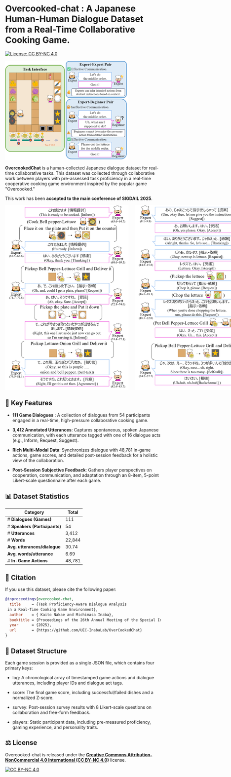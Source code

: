 # Overcooked-chat : A Japanese Human-Human Dialogue Dataset from a Real-Time Collaborative Cooking Game. 


[![License: CC BY-NC 4.0](https://img.shields.io/badge/License-CC%20BY--NC%204.0-lightgrey.svg)](https://creativecommons.org/licenses/by-nc/4.0/)


<img src="./images/Overcookedchat_example.png" width="400" />

**OvercookedChat** is a human-collected Japanese dialogue dataset for real-time collaborative tasks. 
This dataset was collected through collaborative work between players with pre-assessed task proficiency in a real-time cooperative cooking game environment inspired by the popular game "Overcooked." 


This work has been **accepted to the main conference of SIGDAIL 2025**.

<div style="display: flex; gap: 20px;">
  <img src="./images/exsample_diff_low_with_stamp.png" width="400" />
  <img src="./images/exsample_diff_high_with_stamp.png" width="400" />
</div>

## 🌟 Key Features
- **111 Game Dialogues** : A collection of dialogues from 54 participants engaged in a real-time, high-pressure collaborative cooking game.

- **3,412 Annotated Utterances**: Captures spontaneous, spoken Japanese communication, with each utterance tagged with one of 16 dialogue acts (e.g., Inform, Request, Suggest).

- **Rich Multi-Modal Data**: Synchronizes dialogue with 48,781 in-game actions, game scores, and detailed post-session feedback for a holistic view of the collaboration.

- **Post-Session Subjective Feedback**: Gathers player perspectives on cooperation, communication, and adaptation through an 8-item, 5-point Likert-scale questionnaire after each game.

## 📊 Dataset Statistics

| Category | Total |
|------------------|-----------|
| # **Dialogues (Games)** | 111 |
| # **Speakers (Participants)** | 54 |
| # **Utterances** | 3,412 |
| # **Words** | 22,844 |
| **Avg. utterances/dialogue** | 30.74 |
| **Avg. words/utterance** | 6.69 |
| # **In-Game Actions** | 48,781 |


## 📄 Citation

If you use this dataset, please cite the following paper:

```bibtex
@inproceedings{overcooked-chat,
  title     = {Task Proficiency-Aware Dialogue Analysis
 in a Real-Time Cooking Game Environment},
  author    = { Kaito Nakae and Michimasa Inaba},
  booktitle = {Proceedings of the 26th Annual Meeting of the Special Interest Group on Discourse and Dialogue},
  year      = {2025},
  url       = {https://github.com/UEC-InabaLab/OverCookedChat}
}
```

## 📁 Dataset Structure

Each game session is provided as a single JSON file, which contains four primary keys:

- log: A chronological array of timestamped game actions and dialogue utterances, including player IDs and dialogue act tags.

- score: The final game score, including successful/failed dishes and a normalized Z-score.

- survey: Post-session survey results with 8 Likert-scale questions on collaboration and free-form feedback.

- players: Static participant data, including pre-measured proficiency, gaming experience, and personality traits.

## ⚖️ License

Overcooked-chat is released under the [**Creative Commons Attribution-NonCommercial 4.0 International (CC BY-NC 4.0)**](https://creativecommons.org/licenses/by-nc/4.0/) license.

[![CC BY-NC 4.0][cc-by-nc-image]][cc-by-nc]

[cc-by-nc]: https://creativecommons.org/licenses/by-nc/4.0/
[cc-by-nc-image]: https://licensebuttons.net/l/by-nc/4.0/88x31.png
[cc-by-nc-shield]: https://img.shields.io/badge/License-CC%20BY--NC%204.0-lightgrey.svg
